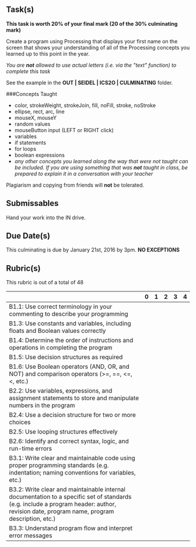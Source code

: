 Task(s)
-------

**This task is worth 20% of your final mark (20 of the 30% culminating mark)**

Create a program using Processing that displays your first name on the screen that shows your understanding of all of the Processing concepts you learned up to this point in the year.

_You are **not** allowed to use actual letters (i.e. via the "text" function) to complete this task_

See the example in the **OUT | SEIDEL | ICS2O | CULMINATING** folder.

###Concepts Taught
* color, strokeWeight, strokeJoin, fill, noFill, stroke, noStroke
* ellipse, rect, arc, line
* mouseX, mouseY
* random values
* mouseButton input (LEFT or RIGHT click)
* variables
* if statements
* for loops
* boolean expressions
* _any other concepts you learned along the way that were not taught can be included.  If you are using something that was **not** taught in class, be prepared to explain it in a conversation with your teacher_

Plagiarism and copying from friends will **not** be tolerated.

Submissables
------------
Hand your work into the IN drive.

Due Date(s)
----------
This culminating is due by January 21st, 2016 by 3pm.  **NO EXCEPTIONS**

Rubric(s)
---------

This rubric is out of a total of 48

| | 0 | 1 | 2 | 3 | 4 |
|---| --- | --- | --- | --- | --- |
|B1.1: Use correct terminology in your commenting to describe your programming | | | | | |
|B1.3: Use constants and variables, including floats and Boolean values correctly | | | | | |
|B1.4: Determine the order of instructions and operations in completing the program | | | | | |
|B1.5: Use decision structures as required | | | | | |
|B1.6: Use Boolean operators (AND, OR, and NOT) and comparison operators (>=, ==, <=, <, etc.)  | | | | | |
|B2.2: Use variables, expressions, and assignment statements to store and manipulate numbers in the program | | | | | |
|B2.4: Use a decision structure for two or more choices | | | | | |
|B2.5: Use looping structures effectively | | | | | |
|B2.6: Identify and correct syntax, logic, and run-time errors | | | | | |
|B3.1: Write clear and maintainable code using proper programming standards (e.g. indentation; naming conventions for variables, etc.)  | | | | | |
|B3.2: Write clear and maintainable internal documentation to a specific set of standards (e.g. include a program header: author, revision date, program name, program description, etc.)   | | | | | |
|B3.3: Understand program flow and interpret error messages  | | | | | |
